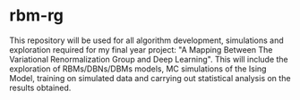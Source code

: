 # rbm-rg
This repository will be used for all algorithm development, simulations and exploration required for my final year project: "A Mapping Between The Variational Renormalization Group and Deep Learning". This will include the exploration of RBMs/DBNs/DBMs models, MC simulations of the Ising Model, training on simulated data and carrying out statistical analysis on the results obtained.
